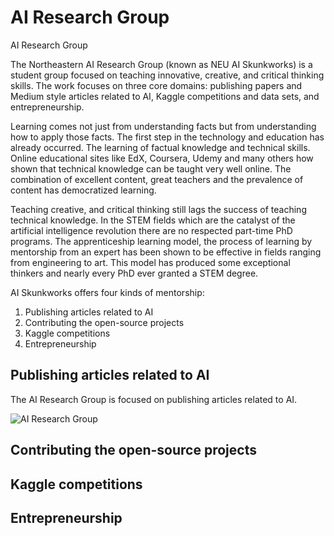 # AI Research Group
AI Research Group

The Northeastern AI Research Group (known as NEU AI Skunkworks) is a student group focused on teaching innovative, creative, and critical thinking skills. The work focuses on three core domains: publishing papers and Medium style articles related to AI, Kaggle competitions and data sets, and entrepreneurship.

Learning comes not just from understanding facts but from understanding how to apply those facts. The first step in the technology and education has already occurred. The learning of factual knowledge and technical skills. Online educational sites like EdX, Coursera, Udemy and many others how shown that technical knowledge can be taught very well online. The combination of excellent content, great teachers and the prevalence of content has democratized learning.

Teaching creative, and critical thinking still lags the success of teaching technical knowledge. In the STEM fields which are the catalyst of the artificial intelligence revolution there are no respected part-time PhD programs. The apprenticeship learning model, the process of learning by mentorship from an expert has been shown to be effective in fields ranging from engineering to art. This model has produced some exceptional thinkers and nearly every PhD ever granted a STEM degree.

AI Skunkworks offers four kinds of mentorship:

1) Publishing articles related to AI    
2) Contributing the open-source projects    
3) Kaggle competitions    
4) Entrepreneurship   


## Publishing articles related to AI   

The AI Research Group is focused on publishing articles related to AI. 

![AI Research Group](https://github.com/nikbearbrown/AI_Research_Group/tree/main/IMG/AI_Research_Group.jpg?raw=true)


## Contributing the open-source projects    


## Kaggle competitions    


##  Entrepreneurship   

